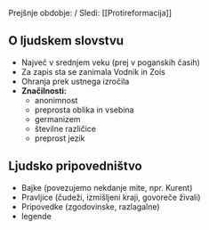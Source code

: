 Prejšnje obdobje: /
Sledi: [[Protireformacija]]

## O ljudskem slovstvu
- Največ v srednjem veku (prej v poganskih časih)
- Za zapis sta se zanimala Vodnik in Zois
- Ohranja prek ustnega izročila
- **Značilnosti:**
	- anonimnost
	- preprosta oblika in vsebina
	- germanizem
	- številne različice
	- preprost jezik

## Ljudsko pripovedništvo
- Bajke (povezujemo nekdanje mite, npr. Kurent)
- Pravljice (čudeži, izmišljeni kraji, govoreče živali)
- Pripovedke (zgodovinske, razlagalne)
- legende